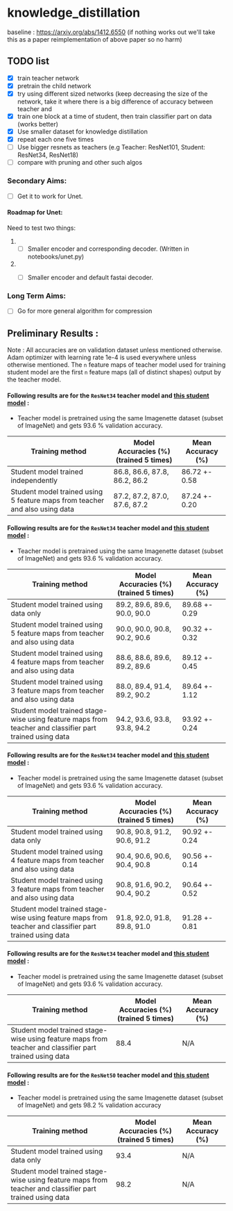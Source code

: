 # knowledge_distillation
baseline : https://arxiv.org/abs/1412.6550
(if nothing works out we'll take this as a paper reimplementation of above paper so no harm)


## TODO list
- [x] train teacher network
- [x] pretrain the child network
- [x] try using different sized networks (keep decreasing the size of the network, take it where there is a big difference of accuracy between teacher and
- [x] train one block at a time of student, then train classifier part on data (works better)
- [x] Use smaller dataset for knowledge distillation
- [x] repeat each one five times
- [ ] Use bigger resnets as teachers (e.g Teacher: ResNet101, Student: ResNet34, ResNet18)
- [ ] compare with pruning and other such algos

### Secondary Aims:
- [ ] Get it to work for Unet.

#### Roadmap for Unet:
Need to test two things:
1) - [ ] Smaller encoder and corresponding decoder. (Written in notebooks/unet.py)
2) - [ ] Smaller encoder and default fastai decoder.



### Long Term Aims:
- [ ] Go for more general algorithm for compression



## Preliminary Results :
Note : All accuracies are on validation dataset unless mentioned otherwise. Adam optimizer with learning rate 1e-4 is used everywhere unless otherwise mentioned. The `n` feature maps of teacher model used for training student model are the first `n` feature maps (all of distinct shapes) output by the teacher model.

#### Following results are for the `ResNet34` teacher model and [this student model](https://github.com/akshaykvnit/knowledge_distillation/blob/master/archive/models/5fm.py) :

- Teacher model is pretrained using the same Imagenette dataset (subset of ImageNet) and gets 93.6 % validation accuracy.

| Training method | Model Accuracies (%) (trained 5 times) | Mean Accuracy (%) |
| --------------|------------------------------------| ------------- |
| Student model trained independently | 86.8, 86.6, 87.8, 86.2, 86.2 | 86.72 +- 0.58
| Student model trained using 5 feature maps from teacher and also using data | 87.2, 87.2, 87.0, 87.6, 87.2 | 87.24 +- 0.20|

#### Following results are for the `ResNet34` teacher model and [this student model](https://github.com/akshaykvnit/knowledge_distillation/blob/master/code/models/medium_model.py) :

- Teacher model is pretrained using the same Imagenette dataset (subset of ImageNet) and gets 93.6 % validation accuracy.

| Training method | Model Accuracies (%) (trained 5 times) | Mean Accuracy (%) |
| --------------|------------------------------------| ------------- |
| Student model trained using data only | 89.2, 89.6, 89.6, 90.0, 90.0 | 89.68 +- 0.29 |
| Student model trained using 5 feature maps from teacher and also using data | 90.0, 90.0, 90.8, 90.2, 90.6 | 90.32 +- 0.32 |
| Student model trained using 4 feature maps from teacher and also using data | 88.6, 88.6, 89.6, 89.2, 89.6 | 89.12 +- 0.45 |
| Student model trained using 3 feature maps from teacher and also using data | 88.0, 89.4, 91.4, 89.2, 90.2 | 89.64 +- 1.12 |
| Student model trained stage-wise using feature maps from teacher and classifier part trained using data | 94.2, 93.6, 93.8, 93.8, 94.2 | 93.92 +- 0.24 |

#### Following results are for the `ResNet34` teacher model and [this student model](https://github.com/akshaykvnit/knowledge_distillation/blob/master/code/models/small_model.py) :

- Teacher model is pretrained using the same Imagenette dataset (subset of ImageNet) and gets 93.6 % validation accuracy.

| Training method | Model Accuracies (%) (trained 5 times) | Mean Accuracy (%) |
| --------------|------------------------------------| ------------- |
| Student model trained using data only | 90.8, 90.8, 91.2, 90.6, 91.2 | 90.92 +- 0.24 |
| Student model trained using 4 feature maps from teacher and also using data | 90.4, 90.6, 90.6, 90.4, 90.8 | 90.56 +- 0.14 |
| Student model trained using 3 feature maps from teacher and also using data | 90.8, 91.6, 90.2, 90.4, 90.2 | 90.64 +- 0.52 |
| Student model trained stage-wise using feature maps from teacher and classifier part trained using data | 91.8, 92.0, 91.8, 89.8, 91.0 | 91.28 +- 0.81 |

#### Following results are for the `ResNet34` teacher model and [this student model](https://github.com/akshaykvnit/knowledge_distillation/blob/master/code/models/smallest_model.py) :

- Teacher model is pretrained using the same Imagenette dataset (subset of ImageNet) and gets 93.6 % validation accuracy.

| Training method | Model Accuracies (%) (trained 5 times) | Mean Accuracy (%) |
| --------------|------------------------------------| ------------- |
| Student model trained stage-wise using feature maps from teacher and classifier part trained using data | 88.4 | N/A |

#### Following results are for the `ResNet50` teacher model and [this student model](https://github.com/akshaykvnit/knowledge_distillation/blob/master/code/models/large_model.py) :

- Teacher model is pretrained using the same Imagenette dataset (subset of ImageNet) and gets 98.2 % validation accuracy

| Training method | Model Accuracies (%) (trained 5 times) | Mean Accuracy (%) |
| --------------|------------------------------------| ------------- |
| Student model trained using data only | 93.4 | N/A |
| Student model trained stage-wise using feature maps from teacher and classifier part trained using data | 98.2 | N/A |
